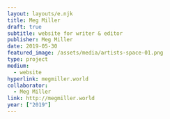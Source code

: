 ```yaml
---
layout: layouts/e.njk
title: Meg Miller
draft: true
subtitle: website for writer & editor
publisher: Meg Miller
date: 2019-05-30
featured_image: /assets/media/artists-space-01.png
type: project
medium:
  - website
hyperlink: megmiller.world
collaborator:
  - Meg Miller
link: http://megmiller.world
year: ["2019"]
---
```

